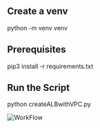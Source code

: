 Create a venv 
---------------
python -m venv venv

Prerequisites 
----------------
pip3 install -r requirements.txt

Run the Script
-----------------
python createALBwithVPC.py



![WorkFlow]()
